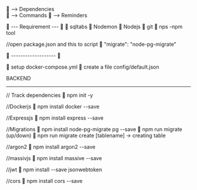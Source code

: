 🐶 --> Dependencies  
🦴 --> Commands
👵 --> Reminders



👵 --- Requirement --- 👵
🐶 sqltabs
🐶 Nodemon
🐶 Nodejs
🐶 git
🐶 nps -npm tool

//open package.json and this to script
🦴 "migrate": "node-pg-migrate"

👵 ------------------- 👵

👵 setup docker-compose.yml
👵 create a file config/default.json 


BACKEND
__________________________________________________________
// Track dependencies
🦴 npm init -y 

//Dockerjs
🐶 npm install docker --save

//Expressjs
🐶 npm install express --save

//Migrations
🐶 npm install node-pg-migrate pg --save
🦴 npm run migrate (up/down)
🦴 npm run migrate create [tablename] -> creating table

//argon2
🐶 npm install argon2 --save

//massivjs
🐶 npm install massive --save

//jwt
🐶 npm install --save jsonwebtoken

//cors
🐶 npm install cors --save 


